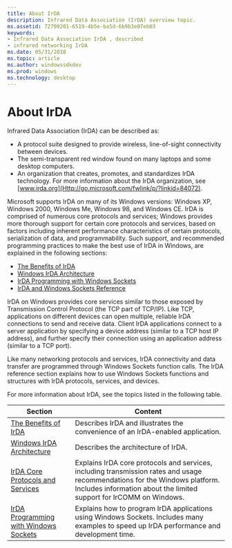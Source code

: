 ```yaml
---
title: About IrDA
description: Infrared Data Association (IrDA) overview topic.
ms.assetid: 72709201-6519-4b5e-ba5d-6b9b3e07eb03
keywords:
- Infrared Data Association IrDA , described
- infrared networking IrDA
ms.date: 05/31/2018
ms.topic: article
ms.author: windowssdkdev
ms.prod: windows
ms.technology: desktop
---
```


# About IrDA

Infrared Data Association (IrDA) can be described as:

-   A protocol suite designed to provide wireless, line-of-sight connectivity between devices.
-   The semi-transparent red window found on many laptops and some desktop computers.
-   An organization that creates, promotes, and standardizes IrDA technology. For more information about the IrDA organization, see [www.irda.org](Http://go.microsoft.com/fwlink/p/?linkid=84072).

Microsoft supports IrDA on many of its Windows versions: Windows XP, Windows 2000, Windows Me, Windows 98, and Windows CE. IrDA is comprised of numerous core protocols and services; Windows provides more thorough support for certain core protocols and services, based on factors including inherent performance characteristics of certain protocols, serialization of data, and programmability. Such support, and recommended programming practices to make the best use of IrDA in Windows, are explained in the following sections:

-   [The Benefits of IrDA](the-benefits-of-irda.md)
-   [Windows IrDA Architecture](windows-irda-architecture.md)
-   [IrDA Programming with Windows Sockets](irda-programming-with-windows-sockets.md)
-   [IrDA and Windows Sockets Reference](irda-and-windows-sockets-reference.md)

IrDA on Windows provides core services similar to those exposed by Transmission Control Protocol (the TCP part of TCP/IP). Like TCP, applications on different devices can open multiple, reliable IrDA connections to send and receive data. Client IrDA applications connect to a server application by specifying a device address (similar to a TCP host IP address), and further specify their connection using an application address (similar to a TCP port).

Like many networking protocols and services, IrDA connectivity and data transfer are programmed through Windows Sockets function calls. The IrDA reference section explains how to use Windows Sockets functions and structures with IrDA protocols, services, and devices.

For more information about IrDA, see the topics listed in the following table.



| Section                                                                            | Content                                                                                                                                                                                           |
|------------------------------------------------------------------------------------|---------------------------------------------------------------------------------------------------------------------------------------------------------------------------------------------------|
| [The Benefits of IrDA](the-benefits-of-irda.md)                                   | Describes IrDA and illustrates the convenience of an IrDA-enabled application.                                                                                                                    |
| [Windows IrDA Architecture](windows-irda-architecture.md)                         | Describes the architecture of IrDA.                                                                                                                                                               |
| [IrDA Core Protocols and Services](irda-core-protocols-and-services.md)           | Explains IrDA core protocols and services, including transmission rates and usage recommendations for the Windows platform. Includes information about the limited support for IrCOMM on Windows. |
| [IrDA Programming with Windows Sockets](irda-programming-with-windows-sockets.md) | Explains how to program IrDA applications using Windows Sockets. Includes many examples to speed up IrDA performance and development time.                                                        |



 

 

 




